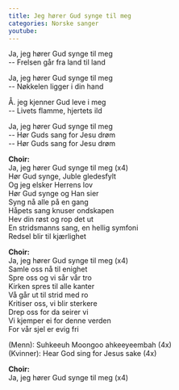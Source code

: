 ```yaml
---
title: Jeg hører Gud synge til meg
categories: Norske sanger
youtube: 
---
```


Ja, jeg hører Gud synge til meg  
-- Frelsen går fra land til land

Ja, jeg hører Gud synge til meg  
-- Nøkkelen ligger i din hand

Å. jeg kjenner Gud leve i meg  
-- Livets flamme, hjertets ild

Ja, jeg hører Gud synge til meg  
-- Hør Guds sang for Jesu drøm  
-- Hør Guds sang for Jesu drøm

**Choir:**  
Ja, jeg hører Gud synge til meg (x4)  
Hør Gud synge, Juble gledesfylt  
Og jeg elsker Herrens lov  
Hør Gud synge og Han sier  
Syng nå alle på en gang  
Håpets sang knuser ondskapen  
Hev din røst og rop det ut  
En stridsmanns sang, en hellig symfoni  
Redsel blir til kjærlighet

**Choir:**  
Ja, jeg hører Gud synge til meg (x4)  
Samle oss nå til enighet  
Spre oss og vi sår vår tro  
Kirken spres til alle kanter  
Vå går ut til strid med ro  
Kritiser oss, vi blir sterkere  
Drep oss for da seirer vi  
Vi kjemper ei for denne verden  
For vår sjel er evig fri

(Menn): Suhkeeuh Moongoo ahkeeyeembah (4x)  
(Kvinner): Hear God sing for Jesus sake (4x)

**Choir:**  
Ja, jeg hører Gud synge til meg (x4)
